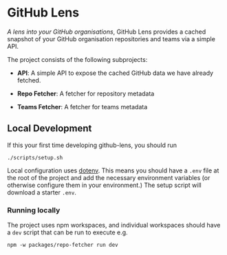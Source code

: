 # GitHub Lens
_A lens into your GitHub organisations_, GitHub Lens provides a cached snapshot of your GitHub organisation repositories
and teams via a simple API.

The project consists of the following subprojects:

- **API**: A simple API to expose the cached GitHub data we have already fetched.

- **Repo Fetcher**: A fetcher for repository metadata

- **Teams Fetcher**: A fetcher for teams metadata

## Local Development

If this your first time developing github-lens, you should run
```
./scripts/setup.sh
```

Local configuration uses [dotenv](https://www.npmjs.com/package/dotenv). This means you should have a `.env` file 
at the root of the project and add the necessary environment variables (or otherwise configure them in your environment.) 
The setup script will download a starter `.env`.

### Running locally

The project uses npm workspaces, and individual workspaces should have a `dev` script that can be run to execute e.g.
```
npm -w packages/repo-fetcher run dev
```
